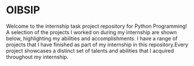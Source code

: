 # OIBSIP
Welcome to the internship task project repository for Python Programming! A selection of the projects I worked on during my internship are shown below, highlighting my abilities and accomplishments.
I have a range of projects that I have finished as part of my internship in this repository.Every project showcases a distinct set of talents and abilities that I acquired throughout my internship.
